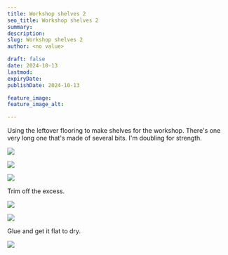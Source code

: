 ```yaml
---
title: Workshop shelves 2
seo_title: Workshop shelves 2
summary:
description:
slug: Workshop shelves 2
author: <no value>

draft: false
date: 2024-10-13
lastmod:
expiryDate:
publishDate: 2024-10-13

feature_image:
feature_image_alt:

---
```

Using the leftover flooring to make shelves for the workshop. There's one very long one that's made of several bits.
I'm doubling for strength.

![](/images/1179.jpeg)

![](/images/1187.jpeg)

![](/images/1188.jpeg)

Trim off the excess.

![](/images/1189.jpeg)

![](/images/1190.jpeg)

Glue and get it flat to dry.

![](/images/1206.jpeg)
